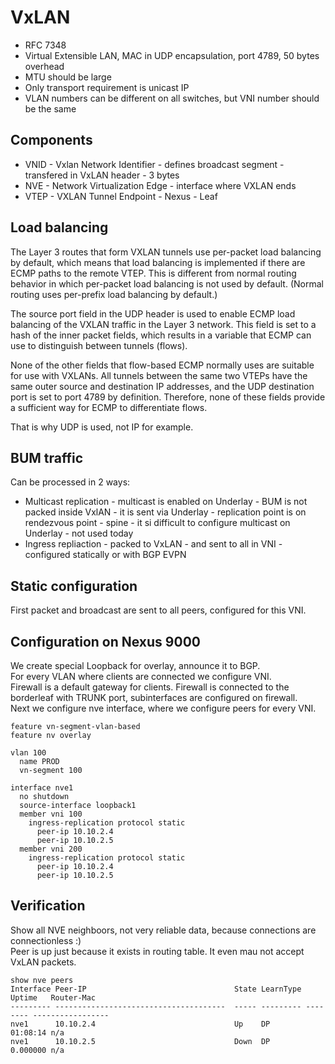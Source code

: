 # VxLAN
- RFC 7348
- Virtual Extensible LAN, MAC in UDP encapsulation, port 4789, 50 bytes overhead
- MTU should be large
- Only transport requirement is unicast IP
- VLAN numbers can be different on all switches, but VNI number should be the same 

## Components
- VNID - Vxlan Network Identifier - defines broadcast segment - transfered in VxLAN header - 3 bytes
- NVE - Network Virtualization Edge - interface where VXLAN ends
- VTEP - VXLAN Tunnel Endpoint - Nexus - Leaf

## Load balancing
The Layer 3 routes that form VXLAN tunnels use per-packet load balancing by default, which means that load balancing is implemented if there are ECMP paths to the remote VTEP. This is different from normal routing behavior in which per-packet load balancing is not used by default. (Normal routing uses per-prefix load balancing by default.)  
  
The source port field in the UDP header is used to enable ECMP load balancing of the VXLAN traffic in the Layer 3 network. This field is set to a hash of the inner packet fields, which results in a variable that ECMP can use to distinguish between tunnels (flows).  
  
None of the other fields that flow-based ECMP normally uses are suitable for use with VXLANs. All tunnels between the same two VTEPs have the same outer source and destination IP addresses, and the UDP destination port is set to port 4789 by definition. Therefore, none of these fields provide a sufficient way for ECMP to differentiate flows.  
  
That is why UDP is used, not IP for example.

## BUM traffic

Can be processed in 2 ways:
- Multicast replication - multicast is enabled on Underlay - BUM is not packed inside VxlAN - it is sent via Underlay - replication point is on rendezvous point - spine - it si difficult to configure multicast on Underlay - not used today
- Ingress repliaction - packed to VxLAN - and sent to all in VNI - configured statically or with BGP EVPN

## Static configuration
First packet and broadcast are sent to all peers, configured for this VNI. 

## Configuration on Nexus 9000
We create special Loopback for overlay, announce it to BGP.  
For every VLAN where clients are connected we configure VNI.  
Firewall is a default gateway for clients. Firewall is connected to the borderleaf with TRUNK port, subinterfaces are configured on firewall.  
Next we configure nve interface, where we configure peers for every VNI.

```
feature vn-segment-vlan-based
feature nv overlay

vlan 100
  name PROD
  vn-segment 100

interface nve1
  no shutdown
  source-interface loopback1
  member vni 100
    ingress-replication protocol static
      peer-ip 10.10.2.4
      peer-ip 10.10.2.5
  member vni 200
    ingress-replication protocol static
      peer-ip 10.10.2.4
      peer-ip 10.10.2.5
```

## Verification
Show all NVE neighboors, not very reliable data, because connections are connectionless :)  
Peer is up just because it exists in routing table. It even mau not accept VxLAN packets.

```
show nve peers
Interface Peer-IP                                 State LearnType Uptime   Router-Mac
--------- --------------------------------------  ----- --------- -------- -----------------
nve1      10.10.2.4                               Up    DP        01:08:14 n/a
nve1      10.10.2.5                               Down  DP        0.000000 n/a
```

